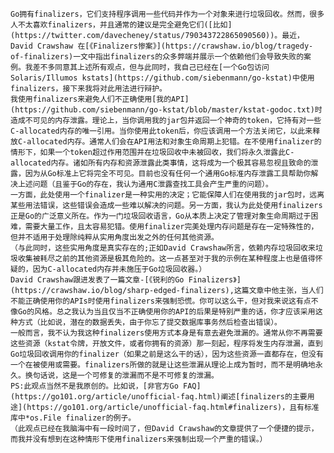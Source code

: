     Go拥有finalizers，它们支持程序调用一些代码并作为一个对象来进行垃圾回收。然而，很多人不太喜欢finalizers，并且通常的建议是完全避免它们([比如](https://twitter.com/davecheney/status/790343722865090560))。最近，David Crawshaw 在[《Finalizers惨案》](https://crawshaw.io/blog/tragedy-of-finalizers)一文中指出finalizers的众多弊端并展示一个依赖他们会导致失败的案例。我差不多同意其上述所有观点，但与此同时，我自己已经在[一个Go包访问Solaris/Illumos kstats](https://github.com/siebenmann/go-kstat)中使用finalizers，接下来我将对此用法进行辩护。
    我使用finalizers来避免人们不正确使用[我的API](https://github.com/siebenmann/go-kstat/blob/master/kstat-godoc.txt)时造成不可见的内存泄露。理论上，当你调用我的jar包并返回一个神奇的token，它持有对一些C-allocated内存的唯一引用。当你使用此token后，你应该调用一个方法关闭它，以此来释放C-allocated内存。通常人们会在API用法和对象生命周期上犯错。在不使用finalizer的情形下，如果一个token超过作用范围并在垃圾回收中未被回收，我们将永久泄露此C-allocated内存。诸如所有内存和资源泄露此类事情，这将成为一个极其容易忽视且致命的泄露，因为从Go标准上它将完全不可见。目前也没有任何一个通用Go标准内存泄露工具帮助你解决上述问题（且鉴于Go的存在，我认为通用C泄露查找工具会产生严重的问题）。
    一方面，此处使用一个finalizer是一种实用的决定；它能保障人们在使用我的jar包时，远离某些用法错误，这些错误会造成一些难以解决的问题。另一方面，我认为此处使用finalizers正是Go的广泛意义所在。作为一门垃圾回收语言，Go从本质上决定了管理对象生命周期过于困难，需要大量工作，且太容易犯错。使用finalizer完美处理内存问题是存在一定特殊性的，但并不适用于处理除纯粹从实用角度出发之外的任何其他资源。
    （与此同时，这些实用角度是真实存在的;正如David Crawshaw所言，依赖内存垃圾回收来垃圾收集被耗尽之前的其他资源是极其危险的。这一点甚至对于我的示例在某种程度上也是值得怀疑的，因为C-allocated内存并未施压于Go垃圾回收器。）
    David Crawshaw跟进发表了一篇文章-[《锐利的Go Finalizers》](https://crawshaw.io/blog/sharp-edged-finalizers),这篇文章中他主张，当人们不能正确使用你的APIs时使用finalizers来强制恐慌。你可以这么干，但对我来说这有点不像Go的风格。总之我认为当且仅当不正确使用你的API的后果是特别严重的话，你才应该采用这种方式（比如说，潜在的数据丢失，由于你忘了提交数据库事务然后检查出错误）。
    一般而言，我不认为我这种finalizers使用方式本身是有意去避免泄漏的。通常从你不再需要这些资源（kstat令牌，开放文件，或者你拥有的资源）那一刻起，程序将发生内存泄漏，直到Go垃圾回收调用你的finalizer（如果之前是这么干的话），因为这些资源一直都存在，但没有一个在被使用或需要。finalizers所做的就是让这些泄漏从理论上成为暂时，而不是明确地永久。换句话说，这是一个可修复的泄漏而不是不可修复的泄漏。
    PS:此观点当然不是我原创的。比如说，[非官方Go FAQ](https://go101.org/article/unofficial-faq.html)阐述[finalizers的主要用途](https://go101.org/article/unofficial-faq.html#finalizers)，且有标准库中*os.File finalizer的例子。
    （此观点已经在我脑海中有一段时间了，但David Crawshaw的文章提供了一个便捷的提示，而我并没有想到在这种情形下使用finalizers来强制出现一个严重的错误。）